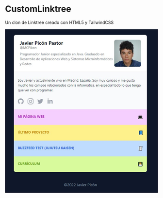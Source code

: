 # CustomLinktree

Un clon de Linktree creado con HTML5 y TailwindCSS

![CustomLinktree](assets\website-screenshot.jpg)
